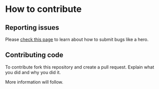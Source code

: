 # How to contribute
## Reporting issues

Please [check this page](https://github.com/ftbastler/BoNeMEAL/wiki/Reporting-issues) to learn about how to submit bugs like a hero.

## Contributing code

To contribute fork this repository and create a pull request. Explain what you did and why you did it.

More information will follow.
